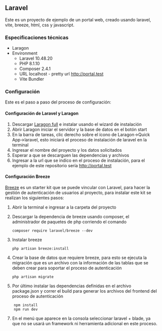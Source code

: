## Laravel
Este es un proyecto de ejemplo de un portal web, creado usando laravel, vite, breeze, html, css y javascript.

### Especificaciones técnicas
- Laragon 
-  Environment 
	- Laravel 10.48.20
	 - PHP  8.1.10
     - Composer  2.4.1
     - URL localhost - pretty url http://portal.test
     - Vite Bundler

### Configuración

Este es el paso a paso del proceso de configuración:

#### Configuración de Laravel y Laragon

1. Descargar [Laragon full](https://laragon.org/download/) e instalar usando el wizard de instalación
2. Abrir Laragon iniciar el servidor y la base de datos en el botón start
3. En la barra de tareas, clic derecho sobre el ícono de Laragon->Quick App->laravel, esto iniciará el proceso de instalación de laravel en la terminal
4. Ingresar el nombre del proyecto y los datos solicitados
5. Esperar a que se descarguen las dependencias y archivos
6. Ingresar a la url que se indico en el proceso de instalación, para el ejemplo de este repositorio sería http://portal.test

#### Configuración Breeze

[Breeze](https://laravel.com/docs/11.x/starter-kits#laravel-breeze-installation) es un starter kit que se puede vincular con Laravel, para hacer la gestión de autenticación de usuarios al proyecto, para instalar este kit se realizan los siguientes pasos:

1. Abrir la terminal e ingresar a la carpeta del proyecto
2. Descargar la dependencia de breeze usando composer, el administrador de paquetes de php corriendo el comando			

	```
	composer require laravel/breeze --dev
	``` 
3. Instalar breeze
	```
	php artisan breeze:install
	```
4. Crear la base de datos que requiere breeze, para esto se ejecuta la migración que es un archivo con la información de las tablas que se deben crear para soportar el proceso de autenticación
	```
	php artisan migrate
	```
5. Por último instalar las dependencias definidas en el archivo package.json y correr el build para generar los archivos del frontend del proceso de autenticación
``` 
    npm install
    npm run dev
```
7. En el menú que aparece en la consola seleccionar laravel + blade, ya que no se usará un framework ni herramienta adicional en este proceso.


